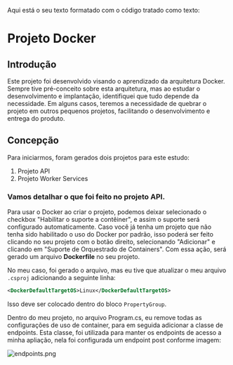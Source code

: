 Aqui está o seu texto formatado com o código tratado como texto:

# Projeto Docker

## Introdução

Este projeto foi desenvolvido visando o aprendizado da arquitetura Docker. Sempre tive pré-conceito sobre esta arquitetura, mas ao estudar o desenvolvimento e implantação, identifiquei que tudo depende da necessidade. Em alguns casos, teremos a necessidade de quebrar o projeto em outros pequenos projetos, facilitando o desenvolvimento e entrega do produto.

## Concepção

Para iniciarmos, foram gerados dois projetos para este estudo:
1. Projeto API
2. Projeto Worker Services

### Vamos detalhar o que foi feito no projeto API.  

Para usar o Docker ao criar o projeto, podemos deixar selecionado o checkbox "Habilitar o suporte a contêiner", e assim o suporte será configurado automaticamente. Caso você já tenha um projeto que não tenha sido habilitado o uso do Docker por padrão, isso poderá ser feito clicando no seu projeto com o botão direito, selecionando "Adicionar" e clicando em "Suporte de Orquestrado de Containers". Com essa ação, será gerado um arquivo **Dockerfile** no seu projeto.

No meu caso, foi gerado o arquivo, mas eu tive que atualizar o meu arquivo `.csproj` adicionando a seguinte linha:

```xml
<DockerDefaultTargetOS>Linux</DockerDefaultTargetOS>
```

Isso deve ser colocado dentro do bloco `PropertyGroup`.

Dentro do meu projeto, no arquivo Program.cs, eu remove todas as configurações de uso de container, para em seguida adicionar a classe de endpoints. Esta classe, foi utilizada para manter os endpoints de acesso a minha apliação, nela foi configurada um endpoint post conforme imagem: 

![endpoints.png](wwwroot/img)
